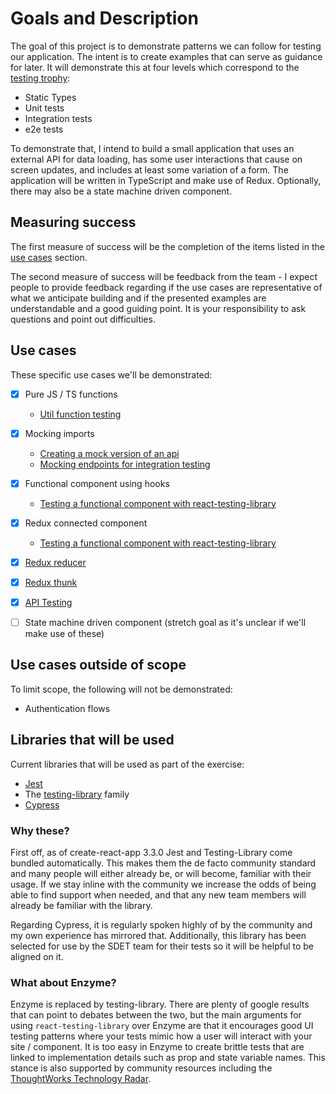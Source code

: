 # Goals and Description

The goal of this project is to demonstrate patterns we can follow for testing our application. The intent is to create examples that can serve as guidance for later. It will demonstrate this at four levels which correspond to the [testing trophy](https://kentcdodds.com/blog/write-tests):

- Static Types
- Unit tests
- Integration tests
- e2e tests

To demonstrate that, I intend to build a small application that uses an external API for data loading, has some user interactions that cause on screen updates, and includes at least some variation of a form. The application will be written in TypeScript and make use of Redux. Optionally, there may also be a state machine driven component.

## Measuring success

The first measure of success will be the completion of the items listed in the [use cases](#use-cases) section.

The second measure of success will be feedback from the team - I expect people to provide feedback regarding if the use cases are representative of what we anticipate building and if the presented examples are understandable and a good guiding point. It is your responsibility to ask questions and point out difficulties.

## Use cases

These specific use cases we'll be demonstrated:

- [x] Pure JS / TS functions

  - [Util function testing](./src/features/CatCollector/utils.test.ts)

- [x] Mocking imports

  - [Creating a mock version of an api](./src/features/CatCollector/api/__mocks__/cats.ts)
  - [Mocking endpoints for integration testing](./src/App.test.tsx)

- [x] Functional component using hooks

  - [Testing a functional component with react-testing-library](./src/features/CatCollector/CatCollector.test.tsx)

- [x] Redux connected component

  - [Testing a functional component with react-testing-library](./src/features/CatCollector/CatCollector.test.tsx)

- [x] [Redux reducer](./src/features/CatCollector/redux.test.ts)

- [x] [Redux thunk](./src/features/CatCollector/redux.test.ts)

- [x] [API Testing](./src/features/CatCollector/api/cats.test.ts)

- [ ] State machine driven component (stretch goal as it's unclear if we'll make use of these)

## Use cases outside of scope

To limit scope, the following will not be demonstrated:

- Authentication flows

## Libraries that will be used

Current libraries that will be used as part of the exercise:

- [Jest](https://jestjs.io/)
- The [testing-library](https://testing-library.com/) family
- [Cypress](https://www.cypress.io/)

### Why these?

First off, as of create-react-app 3.3.0 Jest and Testing-Library come bundled automatically. This makes them the de facto community standard and many people will either already be, or will become, familiar with their usage. If we stay inline with the community we increase the odds of being able to find support when needed, and that any new team members will already be familiar with the library.

Regarding Cypress, it is regularly spoken highly of by the community and my own experience has mirrored that. Additionally, this library has been selected for use by the SDET team for their tests so it will be helpful to be aligned on it.

### What about Enzyme?

Enzyme is replaced by testing-library. There are plenty of google results that can point to debates between the two, but the main arguments for using `react-testing-library` over Enzyme are that it encourages good UI testing patterns where your tests mimic how a user will interact with your site / component. It is too easy in Enzyme to create brittle tests that are linked to implementation details such as prop and state variable names. This stance is also supported by community resources including the [ThoughtWorks Technology Radar](https://www.thoughtworks.com/radar/languages-and-frameworks?blipid=201904035).
